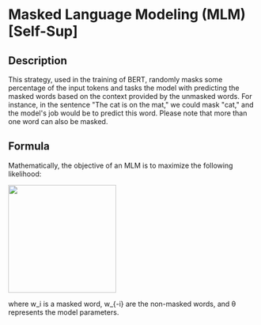# Masked Language Modeling (MLM) [Self-Sup]

## Description

This strategy, used in the training of BERT, randomly masks some percentage of the input tokens and tasks the model with predicting the masked words based on the context provided by the unmasked words.
For instance, in the sentence "The cat is on the mat," we could mask "cat," and the model's job would be to predict this word.
Please note that more than one word can also be masked.

## Formula

Mathematically, the objective of an MLM is to maximize the following likelihood:

<img src="image1.png" style="width:2.27377in" />

where w_i is a masked word, w_{-i} are the non-masked words, and θ represents the model parameters.

